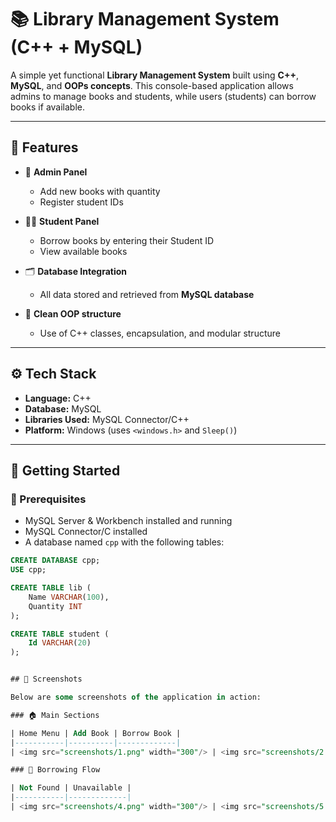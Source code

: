# 📚 Library Management System (C++ + MySQL)

A simple yet functional **Library Management System** built using **C++**, **MySQL**, and **OOPs concepts**. This console-based application allows admins to manage books and students, while users (students) can borrow books if available.

---

## 🔧 Features

- 📖 **Admin Panel**
  - Add new books with quantity
  - Register student IDs
  
- 👨‍🎓 **Student Panel**
  - Borrow books by entering their Student ID
  - View available books

- 🗂 **Database Integration**
  - All data stored and retrieved from **MySQL database**

- 🎯 **Clean OOP structure**
  - Use of C++ classes, encapsulation, and modular structure

---

## ⚙️ Tech Stack

- **Language:** C++
- **Database:** MySQL
- **Libraries Used:** MySQL Connector/C++
- **Platform:** Windows (uses `<windows.h>` and `Sleep()`)

---

## 🚀 Getting Started

### 📌 Prerequisites

- MySQL Server & Workbench installed and running
- MySQL Connector/C installed
- A database named `cpp` with the following tables:

```sql
CREATE DATABASE cpp;
USE cpp;

CREATE TABLE lib (
    Name VARCHAR(100),
    Quantity INT
);

CREATE TABLE student (
    Id VARCHAR(20)
);


## 📸 Screenshots

Below are some screenshots of the application in action:

### 🏠 Main Sections

| Home Menu | Add Book | Borrow Book |
|-----------|----------|-------------|
| <img src="screenshots/1.png" width="300"/> | <img src="screenshots/2.png" width="300"/> | <img src="screenshots/3.png" width="300"/> |

### 📘 Borrowing Flow

| Not Found | Unavailable |
|-----------|-------------|
| <img src="screenshots/4.png" width="300"/> | <img src="screenshots/5.png" width="300"/> |



